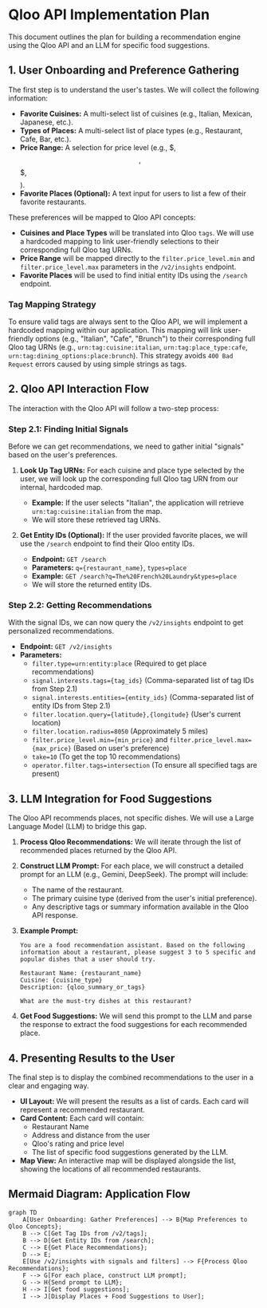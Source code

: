 # Qloo API Implementation Plan

This document outlines the plan for building a recommendation engine using the Qloo API and an LLM for specific food suggestions.

## 1. User Onboarding and Preference Gathering

The first step is to understand the user's tastes. We will collect the following information:

- **Favorite Cuisines:** A multi-select list of cuisines (e.g., Italian, Mexican, Japanese, etc.).
- **Types of Places:** A multi-select list of place types (e.g., Restaurant, Cafe, Bar, etc.).
- **Price Range:** A selection for price level (e.g., $, $$, $$$, $$$$).
- **Favorite Places (Optional):** A text input for users to list a few of their favorite restaurants.

These preferences will be mapped to Qloo API concepts:

- **Cuisines and Place Types** will be translated into Qloo `tags`. We will use a hardcoded mapping to link user-friendly selections to their corresponding full Qloo tag URNs.
- **Price Range** will be mapped directly to the `filter.price_level.min` and `filter.price_level.max` parameters in the `/v2/insights` endpoint.
- **Favorite Places** will be used to find initial entity IDs using the `/search` endpoint.

### Tag Mapping Strategy

To ensure valid tags are always sent to the Qloo API, we will implement a hardcoded mapping within our application. This mapping will link user-friendly options (e.g., "Italian", "Cafe", "Brunch") to their corresponding full Qloo tag URNs (e.g., `urn:tag:cuisine:italian`, `urn:tag:place_type:cafe`, `urn:tag:dining_options:place:brunch`). This strategy avoids `400 Bad Request` errors caused by using simple strings as tags.

## 2. Qloo API Interaction Flow

The interaction with the Qloo API will follow a two-step process:

### Step 2.1: Finding Initial Signals

Before we can get recommendations, we need to gather initial "signals" based on the user's preferences.

1.  **Look Up Tag URNs:** For each cuisine and place type selected by the user, we will look up the corresponding full Qloo tag URN from our internal, hardcoded map.
    - **Example:** If the user selects "Italian", the application will retrieve `urn:tag:cuisine:italian` from the map.
    - We will store these retrieved tag URNs.

2.  **Get Entity IDs (Optional):** If the user provided favorite places, we will use the `/search` endpoint to find their Qloo entity IDs.
    - **Endpoint:** `GET /search`
    - **Parameters:** `q={restaurant_name}`, `types=place`
    - **Example:** `GET /search?q=The%20French%20Laundry&types=place`
    - We will store the returned entity IDs.

### Step 2.2: Getting Recommendations

With the signal IDs, we can now query the `/v2/insights` endpoint to get personalized recommendations.

- **Endpoint:** `GET /v2/insights`
- **Parameters:**
  - `filter.type=urn:entity:place` (Required to get place recommendations)
  - `signal.interests.tags={tag_ids}` (Comma-separated list of tag IDs from Step 2.1)
  - `signal.interests.entities={entity_ids}` (Comma-separated list of entity IDs from Step 2.1)
  - `filter.location.query={latitude},{longitude}` (User's current location)
  - `filter.location.radius=8050` (Approximately 5 miles)
  - `filter.price_level.min={min_price}` and `filter.price_level.max={max_price}` (Based on user's preference)
  - `take=10` (To get the top 10 recommendations)
  - `operator.filter.tags=intersection` (To ensure all specified tags are present)

## 3. LLM Integration for Food Suggestions

The Qloo API recommends places, not specific dishes. We will use a Large Language Model (LLM) to bridge this gap.

1.  **Process Qloo Recommendations:** We will iterate through the list of recommended places returned by the Qloo API.

2.  **Construct LLM Prompt:** For each place, we will construct a detailed prompt for an LLM (e.g., Gemini, DeepSeek). The prompt will include:
    - The name of the restaurant.
    - The primary cuisine type (derived from the user's initial preference).
    - Any descriptive tags or summary information available in the Qloo API response.

3.  **Example Prompt:**

    ```
    You are a food recommendation assistant. Based on the following information about a restaurant, please suggest 3 to 5 specific and popular dishes that a user should try.

    Restaurant Name: {restaurant_name}
    Cuisine: {cuisine_type}
    Description: {qloo_summary_or_tags}

    What are the must-try dishes at this restaurant?
    ```

4.  **Get Food Suggestions:** We will send this prompt to the LLM and parse the response to extract the food suggestions for each recommended place.

## 4. Presenting Results to the User

The final step is to display the combined recommendations to the user in a clear and engaging way.

- **UI Layout:** We will present the results as a list of cards. Each card will represent a recommended restaurant.
- **Card Content:** Each card will contain:
  - Restaurant Name
  - Address and distance from the user
  - Qloo's rating and price level
  - The list of specific food suggestions generated by the LLM.
- **Map View:** An interactive map will be displayed alongside the list, showing the locations of all recommended restaurants.

## Mermaid Diagram: Application Flow

```mermaid
graph TD
    A[User Onboarding: Gather Preferences] --> B{Map Preferences to Qloo Concepts};
    B --> C[Get Tag IDs from /v2/tags];
    B --> D[Get Entity IDs from /search];
    C --> E{Get Place Recommendations};
    D --> E;
    E[Use /v2/insights with signals and filters] --> F{Process Qloo Recommendations};
    F --> G[For each place, construct LLM prompt];
    G --> H{Send prompt to LLM};
    H --> I[Get food suggestions];
    I --> J[Display Places + Food Suggestions to User];
```
